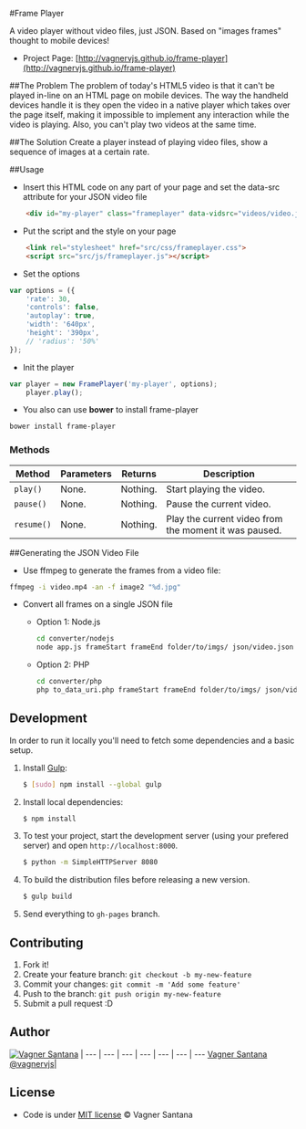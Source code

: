 #Frame Player

A video player without video files, just JSON. Based on "images frames" thought to mobile devices!

- Project Page: [http://vagnervjs.github.io/frame-player](http://vagnervjs.github.io/frame-player)

##The Problem
The problem of today's HTML5 video is that it can't be played in-line on an HTML page on mobile devices. The way the handheld devices handle it is they open the video in a native player which takes over the page itself, making it impossible to implement any interaction while the video is playing. Also, you can't play two videos at the same time.

##The Solution
Create a player instead of playing video files, show a sequence of images at a certain rate.


##Usage

- Insert this HTML code on any part of your page and set the data-src attribute for your JSON video file

```html
	<div id="my-player" class="frameplayer" data-vidsrc="videos/video.json"></div>
```

- Put the script and the style on your page

```html
	<link rel="stylesheet" href="src/css/frameplayer.css">
	<script src="src/js/frameplayer.js"></script>
```

- Set the options

```javascript
var options = ({
    'rate': 30,
    'controls': false,
    'autoplay': true,
    'width': '640px',
    'height': '390px',
    // 'radius': '50%'
});
```

- Init the player

```javascript
var player = new FramePlayer('my-player', options);
	player.play();
```

- You also can use **bower** to install frame-player

```bash
bower install frame-player
```

### Methods

Method     | Parameters     | Returns            | Description
---        | ---            | ---                | ---
`play()`  | None.          | Nothing.           | Start playing the video.
`pause()` | None.          | Nothing.           | Pause the current video.
`resume()`  | None.          | Nothing.           | Play the current video from the moment it was paused. 


##Generating the JSON Video File

- Use ffmpeg to generate the frames from a video file:

```bash
ffmpeg -i video.mp4 -an -f image2 "%d.jpg"
```

- Convert all frames on a single JSON file

	- Option 1: Node.js

		```bash
		cd converter/nodejs
		node app.js frameStart frameEnd folder/to/imgs/ json/video.json
		```
		
	- Option 2: PHP

		```bash	
		cd converter/php
		php to_data_uri.php frameStart frameEnd folder/to/imgs/ json/video.json
		```
		
## Development

In order to run it locally you'll need to fetch some dependencies and a basic setup.

1. Install [Gulp](http://gulpjs.com/):

    ```sh
    $ [sudo] npm install --global gulp
    ```

2. Install local dependencies:

    ```sh
    $ npm install
    ```

3. To test your project, start the development server (using your prefered server) and open `http://localhost:8000`.

    ```sh    
    $ python -m SimpleHTTPServer 8080
    ```

4. To build the distribution files before releasing a new version.

    ```sh
    $ gulp build
    ```

5. Send everything to `gh-pages` branch.


## Contributing

1. Fork it!
2. Create your feature branch: `git checkout -b my-new-feature`
3. Commit your changes: `git commit -m 'Add some feature'`
4. Push to the branch: `git push origin my-new-feature`
5. Submit a pull request :D

## Author

[![Vagner Santana](http://gravatar.com/avatar/d050e3a593aa5c49738028ade14606ed?s=70)](http://vagnersantana.com) |
--- | --- | --- | --- | --- | --- | ---
[Vagner Santana](http://vagnersantana.com)<br>[@vagnervjs](http://twitter.com/vagnervjs)|

<!--###Contributors-->


## License

- Code is under [MIT license](http://vagnersantana.mit-license.org)  © Vagner Santana
